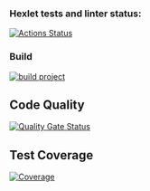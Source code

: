 ### Hexlet tests and linter status:

[![Actions Status](https://github.com/leokalentev/java-project-72/actions/workflows/hexlet-check.yml/badge.svg)](https://github.com/leokalentev/java-project-72/actions)

### Build

[![build project](https://github.com/leokalentev/java-project-72/actions/workflows/main.yml/badge.svg)](https://github.com/leokalentev/java-project-72/actions/workflows/main.yml)

## Code Quality

[![Quality Gate Status](https://sonarcloud.io/api/project_badges/measure?project=leokalentev_java-project-72&metric=alert_status)](https://sonarcloud.io/dashboard?id=leokalentev_java-project-72)

## Test Coverage

[![Coverage](https://sonarcloud.io/api/project_badges/measure?project=leokalentev_java-project-72&metric=coverage)](https://sonarcloud.io/dashboard?id=leokalentev_java-project-72)
